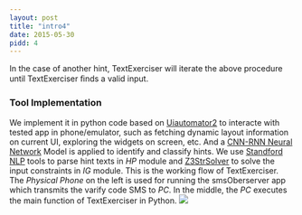 ```yaml
---
layout: post
title: "intro4"
date: 2015-05-30
pidd: 4
---
```

In the case of another hint, TextExerciser will iterate the above procedure until TextExerciser ﬁnds a valid input.
### Tool Implementation 
We implement it in python code based on [Uiautomator2](https://github.com/openatx/uiautomator2) to interacte with tested app in phone/emulator, such as fetching dynamic layout information on current UI, exploring the widgets on screen, etc. And a [CNN-RNN Neural Network](https://github.com/jiegzhan/multi-class-text-classiﬁcation-cnn-rnn.) Model is applied to identify and classify hints. We use [Standford NLP](https://nlp.stanford.edu/software/lex-parser.html) tools to parse hint texts in *HP* module and [Z3StrSolver](https://sites.google.com/site/z3strsolver/) to solve the input constraints in *IG* module.
This is the working flow of TextExerciser. The *Physical Phone* on the left is used for running the smsOberserver app which transmits the varify code SMS to *PC*. In the middle, the *PC* executes the main function of TextExerciser in Python. 
<img src="/MyAppForClass/pics/w2.png">
